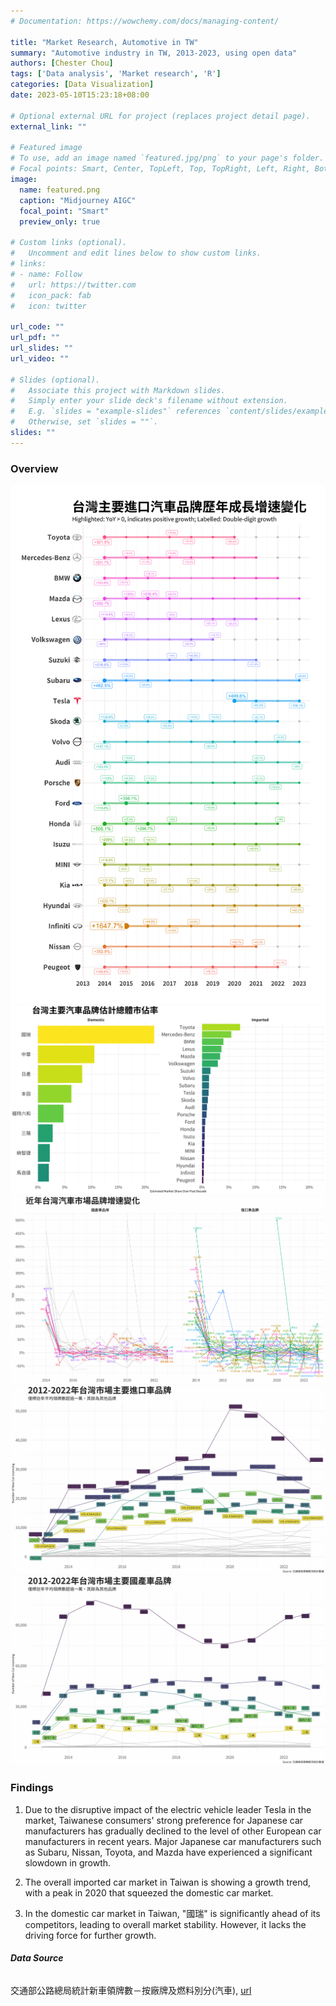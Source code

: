```yaml
---
# Documentation: https://wowchemy.com/docs/managing-content/

title: "Market Research, Automotive in TW"
summary: "Automotive industry in TW, 2013-2023, using open data"
authors: [Chester Chou]
tags: ['Data analysis', 'Market research', 'R']
categories: [Data Visualization]
date: 2023-05-10T15:23:18+08:00

# Optional external URL for project (replaces project detail page).
external_link: ""

# Featured image
# To use, add an image named `featured.jpg/png` to your page's folder.
# Focal points: Smart, Center, TopLeft, Top, TopRight, Left, Right, BottomLeft, Bottom, BottomRight.
image:
  name: featured.png
  caption: "Midjourney AIGC"
  focal_point: "Smart"
  preview_only: true

# Custom links (optional).
#   Uncomment and edit lines below to show custom links.
# links:
# - name: Follow
#   url: https://twitter.com
#   icon_pack: fab
#   icon: twitter

url_code: ""
url_pdf: ""
url_slides: ""
url_video: ""

# Slides (optional).
#   Associate this project with Markdown slides.
#   Simply enter your slide deck's filename without extension.
#   E.g. `slides = "example-slides"` references `content/slides/example-slides.md`.
#   Otherwise, set `slides = ""`.
slides: ""
---
```



### **Overview**

![](./image/CAR-1.png)
![](./image/_top30.png)
![](./image/yoy_year_wh.png)
![](./image/imported_year_wh.png)
![](./image/domestic_year_wh.png)

### **Findings**

1. Due to the disruptive impact of the electric vehicle leader Tesla in the market, Taiwanese consumers' strong preference for Japanese car manufacturers has gradually declined to the level of other European car manufacturers in recent years. Major Japanese car manufacturers such as Subaru, Nissan, Toyota, and Mazda have experienced a significant slowdown in growth.

2. The overall imported car market in Taiwan is showing a growth trend, with a peak in 2020 that squeezed the domestic car market.

3. In the domestic car market in Taiwan, "國瑞" is significantly ahead of its competitors, leading to overall market stability. However, it lacks the driving force for further growth.




###### **Data Source**

交通部公路總局統計新車領牌數－按廠牌及燃料別分(汽車), [url](https://stat.thb.gov.tw/hb01/webMain.aspx?sys=100&funid=11100)

